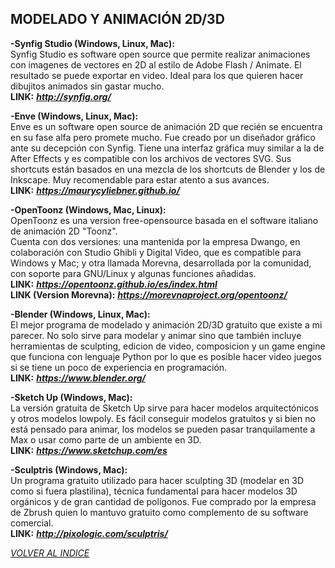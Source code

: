 ## MODELADO Y ANIMACIÓN 2D/3D ##  

**-Synfig Studio (Windows, Linux, Mac):**  
Synfig Studio es software open source que permite realizar animaciones con imagenes de vectores en 2D al estilo de Adobe Flash / Animate. El resultado se puede exportar en video. Ideal para los que quieren hacer dibujitos animados sin gastar mucho.  
**LINK:** ***<http://synfig.org/>***  

**-Enve (Windows, Linux, Mac):**  
Enve es un software open source de animación 2D que recién se encuentra en su fase alfa pero promete mucho. Fue creado por un diseñador gráfico ante su decepción con Synfig. Tiene una interfaz gráfica muy similar a la de After Effects y es compatible con los archivos de vectores SVG.
Sus shortcuts están basados en una mezcla de los shortcuts de Blender y los de Inkscape. Muy recomendable para estar atento a sus avances.  
**LINK:** ***<https://maurycyliebner.github.io/>***  

**-OpenToonz (Windows, Mac, Linux):**  
OpenToonz es una version free-opensource basada en el software italiano de animación 2D "Toonz".  
Cuenta con dos versiones: una mantenida por la empresa Dwango, en colaboración con Studio Ghibli y Digital Video, que es compatible para Windows y Mac; y otra llamada Morevna, desarrollada por la comunidad, con soporte para GNU/Linux y algunas funciones añadidas.  
**LINK:** ***<https://opentoonz.github.io/es/index.html>***  
**LINK (Version Morevna):** ***<https://morevnaproject.org/opentoonz/>***  

**-Blender (Windows, Linux, Mac):**  
El mejor programa de modelado y animación 2D/3D gratuito que existe a mi
parecer. No solo sirve para modelar y animar sino que también incluye
herramientas de sculpting, edicion de video, composicion y un game engine que funciona con lenguaje
Python por lo que es posible hacer video juegos si se tiene un poco de
experiencia en programación.  
**LINK:** ***<https://www.blender.org/>***  

**-Sketch Up (Windows, Mac):**  
La versión gratuita de Sketch Up sirve para hacer modelos
arquitectónicos y otros modelos lowpoly. Es fácil conseguir modelos
gratuitos y si bien no está pensado para animar, los modelos se pueden
pasar tranquilamente a Max o usar como parte de un ambiente en 3D.  
**LINK:** ***<https://www.sketchup.com/es>***  

**-Sculptris (Windows, Mac):**  
Un programa gratuito utilizado para hacer sculpting 3D (modelar en 3D
como si fuera plastilina), técnica fundamental para hacer modelos 3D
orgánicos y de gran cantidad de polígonos. Fue comprado por la empresa
de Zbrush quien lo mantuvo gratuito como complemento de su software
comercial.  
**LINK:** ***<http://pixologic.com/sculptris/>***  

[*VOLVER AL INDICE*](README.md)
